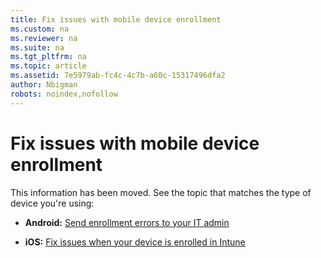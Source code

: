 ```yaml
---
title: Fix issues with mobile device enrollment
ms.custom: na
ms.reviewer: na
ms.suite: na
ms.tgt_pltfrm: na
ms.topic: article
ms.assetid: 7e5979ab-fc4c-4c7b-a60c-15317496dfa2
author: Nbigman
robots: noindex,nofollow
---
```

# Fix issues with mobile device enrollment
This information has been moved. See the topic that matches the type of device you're using:

-   **Android:** [Send enrollment errors to your IT admin](http://technet.microsoft.com/library/mt502762.aspx)

-   **iOS:** [Fix issues when your device is enrolled in Intune](http://technet.microsoft.com/library/mt598622.aspx)

